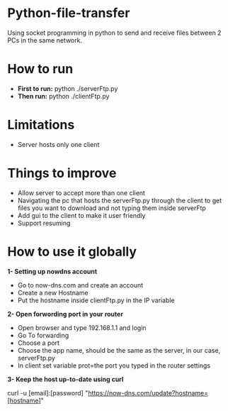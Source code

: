 # Python-file-transfer
Using socket programming in python to send and receive files between 2 PCs in the same network.

# How to run
* **First to run:** python ./serverFtp.py
* **Then run:** python ./clientFtp.py

# Limitations
* Server hosts only one client

# Things to improve
* Allow server to accept more than one client
* Navigating the pc that hosts the serverFtp.py through the client to get files you want to download and not typing 
them inside serverFtp
* Add gui to the client to make it user friendly
* Support resuming

# How to use it globally
**1- Setting up nowdns account**
* Go to now-dns.com and create an account
* Create a new Hostname
* Put the hostname inside clientFtp.py in the IP variable

**2- Open forwording port in your router**
* Open browser and type 192.168.1.1 and login
* Go To forwarding
* Choose a port
* Choose the app name, should be the same as the server, in our case, serverFtp.py
* In client set variable prot=the port you typed in the router settings

**3- Keep the host up-to-date using curl**

curl -u [email]:[password] "https://now-dns.com/update?hostname=[hostname]"

